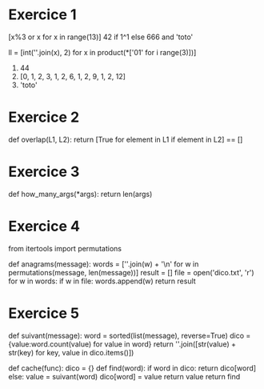 # Exercice 1

[x%3 or x for x in range(13)]
42 if 1^1 else 666 and 'toto'

ll = [int(''.join(x), 2) for x in product(*['01' for i range(3)])]

1. 44
2. [0, 1, 2, 3, 1, 2, 6, 1, 2, 9, 1, 2, 12]
3. 'toto'

# Exercice 2

def overlap(L1, L2):
    return [True for element in L1 if element in L2] == []
    
# Exercice 3

def how_many_args(*args):
    return len(args)
    
# Exercice 4

from itertools import permutations

def anagrams(message):
    words = [''.join(w) + '\n' for w in permutations(message, len(message))]
    result = []
    file = open('dico.txt', 'r') 
    for w in words:
        if w in file:
            words.append(w)
    return result
    
# Exercice 5

def suivant(message):
    word = sorted(list(message), reverse=True)
    dico = {value:word.count(value) for value in word}
    return ''.join([str(value) + str(key) for key, value in dico.items()])
    
    
def cache(func):
    dico = {}
    def find(word):
        if word in dico:
            return dico[word]
        else:
            value = suivant(word)
            dico[word] = value
            return value
    return find
            
